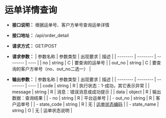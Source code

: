 # 运单详情查询

- **接口说明：** 根据运单号、客户方单号查询运单详情
- **接口地址：** /api/order_detail
- **请求方式：** GET/POST
- **请求参数：**
    | 参数名称 | 参数类型 | 出现要求 | 描述 |
    | -------- | -------- | -------- | ---- |
    | no | string | C | 要查询的运单号 |
    | out_no | string | C | 要查询的客户方单号（no、out_no二选一） |

- **输出参数：**
    | 参数名称 | 参数类型 | 出现要求 | 描述 |
    | -------- | -------- | -------- | ---- |
    | code | string | R | 执行状态：1-成功，其它表示异常 |
    | message | string | R | 消息：错误消息或成功提示 |
    | data | object | R | 输出数据：查询结果 |
    | - no | string | R | 平台运单号 |
    | - out_no | string | R | 客户运单号 |
    | - state_code | string | R | 无 | [运单状态编码](enums?id=order_status) |
    | - state_name | string | O | 无 | 运单状态说明 |  

